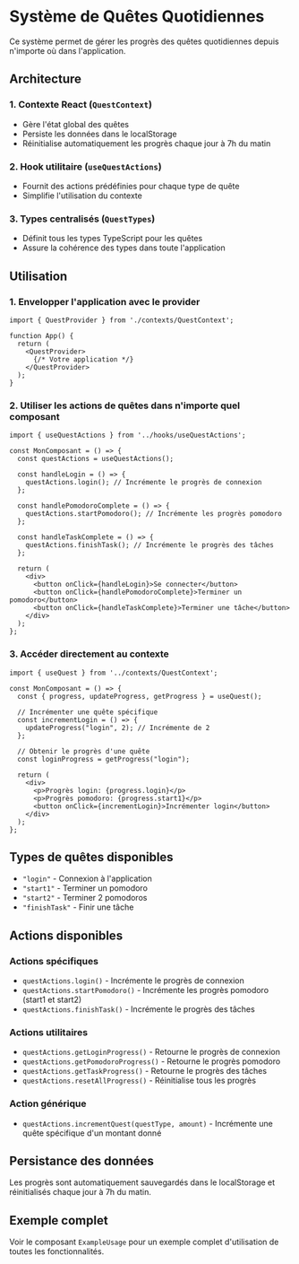 # Système de Quêtes Quotidiennes

Ce système permet de gérer les progrès des quêtes quotidiennes depuis n'importe où dans l'application.

## Architecture

### 1. Contexte React (`QuestContext`)
- Gère l'état global des quêtes
- Persiste les données dans le localStorage
- Réinitialise automatiquement les progrès chaque jour à 7h du matin

### 2. Hook utilitaire (`useQuestActions`)
- Fournit des actions prédéfinies pour chaque type de quête
- Simplifie l'utilisation du contexte

### 3. Types centralisés (`QuestTypes`)
- Définit tous les types TypeScript pour les quêtes
- Assure la cohérence des types dans toute l'application

## Utilisation

### 1. Envelopper l'application avec le provider

```tsx
import { QuestProvider } from './contexts/QuestContext';

function App() {
  return (
    <QuestProvider>
      {/* Votre application */}
    </QuestProvider>
  );
}
```

### 2. Utiliser les actions de quêtes dans n'importe quel composant

```tsx
import { useQuestActions } from '../hooks/useQuestActions';

const MonComposant = () => {
  const questActions = useQuestActions();

  const handleLogin = () => {
    questActions.login(); // Incrémente le progrès de connexion
  };

  const handlePomodoroComplete = () => {
    questActions.startPomodoro(); // Incrémente les progrès pomodoro
  };

  const handleTaskComplete = () => {
    questActions.finishTask(); // Incrémente le progrès des tâches
  };

  return (
    <div>
      <button onClick={handleLogin}>Se connecter</button>
      <button onClick={handlePomodoroComplete}>Terminer un pomodoro</button>
      <button onClick={handleTaskComplete}>Terminer une tâche</button>
    </div>
  );
};
```

### 3. Accéder directement au contexte

```tsx
import { useQuest } from '../contexts/QuestContext';

const MonComposant = () => {
  const { progress, updateProgress, getProgress } = useQuest();

  // Incrémenter une quête spécifique
  const incrementLogin = () => {
    updateProgress("login", 2); // Incrémente de 2
  };

  // Obtenir le progrès d'une quête
  const loginProgress = getProgress("login");

  return (
    <div>
      <p>Progrès login: {progress.login}</p>
      <p>Progrès pomodoro: {progress.start1}</p>
      <button onClick={incrementLogin}>Incrémenter login</button>
    </div>
  );
};
```

## Types de quêtes disponibles

- `"login"` - Connexion à l'application
- `"start1"` - Terminer un pomodoro
- `"start2"` - Terminer 2 pomodoros
- `"finishTask"` - Finir une tâche

## Actions disponibles

### Actions spécifiques
- `questActions.login()` - Incrémente le progrès de connexion
- `questActions.startPomodoro()` - Incrémente les progrès pomodoro (start1 et start2)
- `questActions.finishTask()` - Incrémente le progrès des tâches

### Actions utilitaires
- `questActions.getLoginProgress()` - Retourne le progrès de connexion
- `questActions.getPomodoroProgress()` - Retourne le progrès pomodoro
- `questActions.getTaskProgress()` - Retourne le progrès des tâches
- `questActions.resetAllProgress()` - Réinitialise tous les progrès

### Action générique
- `questActions.incrementQuest(questType, amount)` - Incrémente une quête spécifique d'un montant donné

## Persistance des données

Les progrès sont automatiquement sauvegardés dans le localStorage et réinitialisés chaque jour à 7h du matin.

## Exemple complet

Voir le composant `ExampleUsage` pour un exemple complet d'utilisation de toutes les fonctionnalités. 
